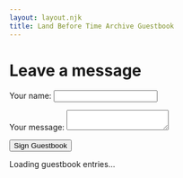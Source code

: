 ```yaml
---
layout: layout.njk
title: Land Before Time Archive Guestbook
---
```


# Leave a message

<form name="guestbook" method="POST" data-netlify="true" netlify-honeypot="bot-field">
  <input type="hidden" name="form-name" value="guestbook">
  
  <p hidden>
    <label>Don’t fill this out if you’re human: <input name="bot-field" /></label>
  </p>

  <p>
    <label>Your name: <input type="text" name="name" required /></label>
  </p>
  <p>
    <label>Your message: <textarea name="message" required></textarea></label>
  </p>
  
  <div data-netlify-recaptcha="true"></div>

  <p><button type="submit">Sign Guestbook</button></p>
</form>

<div id="guestbook-entries">
  <p>Loading guestbook entries...</p>
</div>

<script>
  fetch("/.netlify/functions/getGuestbook")
    .then(res => {
      if (!res.ok) {
        throw new Error("Fetch failed: " + res.status);
      }
      return res.json();
    })
    .then(data => {
      const container = document.getElementById("guestbook-entries");
      if (!data.length) {
        container.innerHTML = "<p>No entries yet.</p>";
        return;
      }

      container.innerHTML = "<ul>" + data.map(entry => `
        <li>
          <strong>${entry.name}</strong> (${entry.date}):<br/>
          ${entry.message.replace(/\n/g, "<br/>")}
        </li>
      `).join('') + "</ul>";
    })
    .catch(err => {
      document.getElementById("guestbook-entries").innerHTML = `<p>Error.</p>`;
      console.error(err);
    });
</script>

